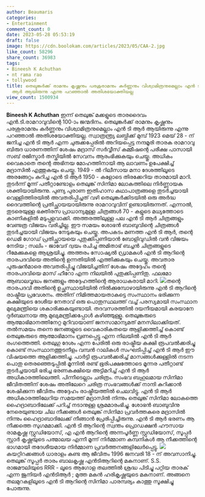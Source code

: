 ```yaml
---
author: Beaumaris
categories:
- Entertainment
comment_count: 0
date: 2023-05-28 05:53:19
draft: false
image: https://cdn.boolokam.com/articles/2023/05/CAA-2.jpg
like_count: 58296
share_count: 36983
tags:
- Bineesh K Achuthan
- nt rama rao
- tollywood
title: തെലുങ്കർക്ക് രാമനും കൃഷ്ണനും പരശുരാമനും കർണ്ണനും വിശ്വാമിത്രനുമെല്ലാം എൻ ടി
  ആർ ആയിരുന്നു എന്നു പറഞ്ഞാൽ അതിശയോക്തിയല്ല
view_count: 1500934
---
```


**Bineesh K Achuthan** ഇന്ന് തെലുങ്ക് മക്കളുടെ താരദൈവം എൻ.ടി.രാമറാവുവിന്റെ 100-ാം ജന്മദിനം. തെലുങ്കർക്ക് രാമനും കൃഷ്ണനും പരശുരാമനും കർണ്ണനും വിശ്വാമിത്രനുമെല്ലാം എൻ ടി ആർ ആയിരുന്നു എന്നു പറഞ്ഞാൽ അതിശയോക്തിയല്ല. സ്വാത്രന്ത്ര്യ ലബ്ധിക്ക് മുമ്പ് 1923 മെയ് 28 - ന് ജനിച്ച എൻ ടി ആർ എന്ന ചുരുക്കപ്പേരിൽ അറിയപ്പെട്ട നന്ദമൂരി താരക രാമറാവു ബിരുദ ധാരണത്തിന് ശേഷം മദ്രാസ് സർവ്വീസ് കമ്മീഷന്റെ പരീക്ഷ പാസായി സബ് രജിസ്ട്രാർ തസ്തിയിൽ സേവനം ആരംഭിക്കുകയും ചെയ്തു. അധികം വൈകാതെ തന്റെ അഭിനയ മോഹത്തിനായി ആ ലാവണം ഉപേക്ഷിച്ച് മദ്രാസിൽ എത്തുകയും ചെയ്തു. 1949 - ൽ റിലീസായ മനാ ദേശത്തിലൂടെ അരങ്ങേറ്റം കുറിച്ച എൻ ടി ആർ 1950 - കളോടെ തിരക്കേറിയ താരമായി മാറി. തുടർന്ന് മൂന്ന് പതീറ്റാണ്ടോളം തെലുങ്ക് സിനിമാ ലോകത്തിലെ നിർണ്ണായക ശക്തിയായിരുന്നു. [](https://cdn.boolokam.com/articles/2023/05/AASD.jpg)പുണ്യ പുരാണ ഇതിഹാസ കഥാപാത്രങ്ങളെ തുടർച്ചയായി വെള്ളിത്തിരയിൽ അവതരിപ്പിച്ചത് വഴി തെലുങ്കർക്കിടയിൽ ഒരു അർദ്ധ ദൈവത്തിന്റെ പ്രതിച്ഛായയായിരുന്നു രാമറാവുവിന് ഉണ്ടായിരുന്നത്. എന്നാൽ, തുടരെയുള്ള ഭക്തിരസ പ്രാധാന്യമുള്ള ചിത്രങ്ങൾ 70 - കളുടെ മധ്യത്തോടെ കാണികളിൽ മടുപ്പുളവാക്കി. അത്തരത്തിലുള്ള പല എൻ ടി ആർ ചിത്രങ്ങളും വേണ്ടത്ര വിജയം വരിച്ചില്ല. ഈ സമയം ശോഭൻ ബാബുവിന്റെ ചിത്രങ്ങൾ തുടർച്ചയായി വിജയം നേടുകയും ചെയ്തു. അപകടം മണത്ത എൻ ടി ആർ, തന്റെ ഡെമി ഗോഡ് പ്രതിച്ഛായയെ പുതുക്കിപ്പണിയാൻ ബോളിവുഡിൽ വൻ വിജയം നേടിയ ; സലിം - ജാവേദ് ദ്വയം രചിച്ച അമിതാഭ് ബച്ചൻ ചിത്രങ്ങളുടെ റീമേക്കുകളെ ആശ്രയിച്ചു. അത്തരം സോഷ്യൽ ഡ്രാമകൾ എൻ ടി ആറിന്റെ താരപദവിയെ അതിന്റെ ഉന്നതിയിൽ എത്തിക്കുകയും ചെയ്തു. അവതാര പുരുഷൻമാരെ അവതരിപ്പിച്ചു വിജയിച്ചതിന് ശേഷം അദ്ദേഹം തന്റെ താരപദവിയെ മാസ് ഹീറോ എന്ന നിലയിൽ പുതുക്കിപ്പണിതു. ഫലമോ ആബാലവൃദ്ധം ജനങ്ങളും അദ്ദേഹത്തിന്റെ ആരാധകരായി മാറി. [![](https://cdn.boolokam.com/articles/2023/05/CAA-2.jpg)](https://cdn.boolokam.com/articles/2023/05/CAA-2.jpg)തന്റെ താരപദവി അതിന്റെ ഉച്ഛസ്ഥായിയിൽ നിൽക്കുമ്പോഴായിരുന്നു എൻ ടി ആറിന്റെ രാഷ്ട്രീയ പ്രവേശനം. അതിന് നിമിത്തമായതാകട്ടെ സംസ്ഥാനം ഭരിക്കുന്ന കക്ഷിയുടെ ദേശീയ നേതാവ് ഒരു പൊതുസ്ഥലത്ത് വച്ച് പരസ്യമായി സംസ്ഥാന മുഖ്യമന്ത്രിയെ ശകാരിക്കുകയുണ്ടായി. തദവസരത്തിൽ ദയനീയമായി കരയാനേ ദുർബലനായ ആ മുഖ്യമന്ത്രിക്കപ്പോൾ കഴിഞ്ഞുള്ളൂ. തെലുങ്കരുടെ ആത്മാഭിമാനത്തിനേറ്റ മുറിവായാണ് ജനസാമാന്യമത് മനസിലാക്കിയത്. തൽസമയം തന്നെ ജനങ്ങളുടെ വൈകാരികതയെ ആളിക്കത്തിച്ച് കൊണ്ട് തെലുങ്കരുടെ ആത്മാഭിമാനം വ്രണപ്പെട്ടു എന്ന നിലയിൽ എൻ ടി ആർ രംഗത്തെത്തി. തെലുഗു ദേശം എന്ന പേരിൽ ഒരു രാഷ്ട്രീയ കക്ഷി രൂപവൽക്കരിച്ചു കൊണ്ട് സംസ്ഥാനത്തുടനീളം വമ്പൻ റാലികൾ സംഘടിപ്പിച്ച് എൻ ടി ആർ ഈ വിഷയത്തെ ആളിക്കത്തിച്ചു. പാർട്ടി രൂപവൽക്കരിച്ച് മാസങ്ങൾക്കുള്ളിൽ നടന്ന പൊതു തെരഞ്ഞെടുപ്പിൽ മൂന്നിൽ രണ്ട് ഭൂരിപക്ഷത്തോടെ മൂന്നര പതീറ്റാണ്ട് തുടർച്ചയായി ഭരിച്ച ഭരണകക്ഷിയെ അട്ടിമറിച്ച് എൻ ടി ആർ അധികാരത്തിലെത്തി. പിന്നീടെല്ലാം ചരിത്രം. സംഭവ ബഹുലമായ സിനിമാ ജീവിതത്തിന് ശേഷം അതിലേറെ ചരിത്ര സംഭവങ്ങൾക്ക് നാന്ദി കുറിക്കാൻ ശേഷിക്കുന്ന ജീവിതം അദ്ദേഹം രാഷ്ട്രീയത്തിൽ ചെലവിട്ടു. എൻ ടി ആർ അധികാരത്തിലേറിയ സമയത്ത് മദ്രാസിൽ നിന്നും തെലുങ്ക് സിനിമാ ലോകത്തെ ഹൈദ്രാബാദിലേക്ക് പറിച്ച് നടാനുള്ള ശ്രമമാരംഭിച്ചു. ശോഭൻ ബാബുവിനു നേരെയുണ്ടായ ചില നീക്കങ്ങൾ തെലുങ്ക് സിനിമാ പ്രവർത്തകരെ മദ്രാസിൽ നിന്നും ഹൈദ്രാബാദിലേക്ക് നീങ്ങാൻ പ്രേരിപ്പിച്ചിരുന്നു. എൻ ടി ആർ ഭരണം ആ നീക്കത്തെ സുഗമമാക്കി. എൻ ടി ആറിന്റെ സ്വന്തം പ്രൊഡക്ഷൻ ഹൗസായ രാമകൃഷ്ണ സ്റ്റുഡിയോസ്, എ എൻ ആറിന്റെ അന്നപൂർണ്ണ സ്റ്റുഡിയോസ്, സൂപ്പർ സ്റ്റാർ കൃഷ്ണയുടെ പത്മാലയ എന്നീ മൂന്ന് നിർമ്മാണ കമ്പനികൾ ആ നീക്കത്തിന്റെ ഭാഗമായി തദേശീയമായ നിർമ്മാണ പ്രവർത്തനങ്ങളിലേർപ്പെട്ടു. [![](https://cdn.boolokam.com/articles/2023/05/ntr-1-1024x768.jpg)](https://cdn.boolokam.com/articles/2023/05/ntr-1.jpg)കയറ്റിറക്കങ്ങൾ ധാരാളം കണ്ട ആ ജീവിതം 1996 ജനവരി 18 - ന് അവസാനിച്ചു. തെലുങ്ക് സൂപ്പർ താരം ബാലകൃഷ്ണ എൻടിആറിന്റെ മകനാണ്. S.S. രാജമൗലിയുടെ RRR - ലൂടെ ആഗോള തലത്തിൽ ശ്രദ്ധ പിടിച്ചു പറ്റിയ താരക് എന്ന ജൂനിയർ എൻടിആർ ; മുത്ത മകൻ ഹരികൃഷ്ണയുടെ മകനാണ്. അങ്ങനെ തലമുറകളിലൂടെ എൻ ടി ആറിന്റെ സിനിമാ പാരമ്പര്യം കാത്തു സൂക്ഷിച്ചു പോരുന്നു.